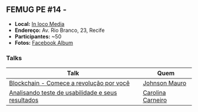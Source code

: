 ## FEMUG PE #14 - 

* **Local:** [In loco Media](https://www.inlocomedia.com/)
* **Endereço:** Av. Rio Branco, 23, Recife
* **Participantes:** ~50
* **Fotos:** [Facebook Album](https://www.facebook.com/pg/femugpe/photos/?tab=album&album_id=1519056551515063)


### Talks

| Talk                            | Quem                                                               
| ------------------------------  | ------------------------------------------------------------------
| [Blockchain - Comece a revolução por você](https://docs.google.com/presentation/d/1ia7Tey07S3nV-3I4X3reI6u7JDvioGbevEUoMJGIti8/edit#slide=id.p) | [Johnson Mauro](https://github.com/JohnsonMauro)
| [Analisando teste de usabilidade e seus resultados](https://docs.google.com/presentation/d/1mNDtPh1vVrveharxhT-h0bAbnqjUjBUvDlg6_6Q7qEE/edit#slide=id.g237902e5cf_0_0) | [Carolina Carneiro](https://github.com/carolinareisilva)